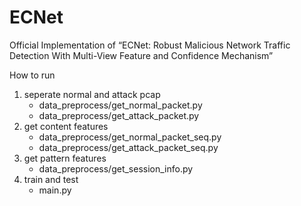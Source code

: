 # ECNet

Official Implementation of “ECNet: Robust Malicious Network Traffic Detection With Multi-View Feature and Confidence Mechanism”

How to run
1. seperate normal and attack pcap
   - data_preprocess/get_normal_packet.py
   - data_preprocess/get_attack_packet.py
2. get content features
   - data_preprocess/get_normal_packet_seq.py
   - data_preprocess/get_attack_packet_seq.py
3. get pattern features
   - data_preprocess/get_session_info.py
4. train and test
   - main.py
